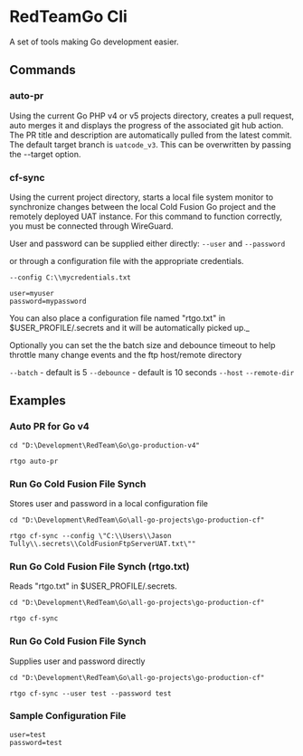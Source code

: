 # RedTeamGo Cli

A set of tools making Go development easier.


## Commands
### auto-pr
Using the current Go PHP v4 or v5 projects directory,  creates a pull request, auto merges it and displays the progress of the associated git hub action.
The PR title and description are automatically pulled from the latest commit.
The default target branch is `uatcode_v3`.  This can be overwritten by passing the --target option.


###
### cf-sync
Using the current project directory, starts a local file system monitor to synchronize changes between the local Cold Fusion Go project and the remotely deployed UAT instance.
For this command to function correctly, you must be connected through WireGuard.

User and password can be supplied either directly:
`--user` and `--password`

or through a configuration file with the appropriate credentials.

`--config C:\\mycredentials.txt`

```
user=myuser
password=mypassword
```
You can also place a configuration file  named "rtgo.txt" in $USER_PROFILE/.secrets and it will be automatically picked up._

Optionally you can set the the batch size and debounce timeout to help throttle many change events and the ftp host/remote directory

`--batch` - default is 5
`--debounce` - default is  10 seconds
`--host`
`--remote-dir`



## Examples

### Auto PR for Go v4
```
cd "D:\Development\RedTeam\Go\go-production-v4"

rtgo auto-pr
```

### Run Go Cold Fusion File Synch

Stores user and password in a local configuration file
```
cd "D:\Development\RedTeam\Go\all-go-projects\go-production-cf"

rtgo cf-sync --config \"C:\\Users\\Jason Tully\\.secrets\\ColdFusionFtpServerUAT.txt\""
```

### Run Go Cold Fusion File Synch (rtgo.txt)

Reads "rtgo.txt" in $USER_PROFILE/.secrets.

```
cd "D:\Development\RedTeam\Go\all-go-projects\go-production-cf"

rtgo cf-sync 
```

### Run Go Cold Fusion File Synch

Supplies user and password directly 
```
cd "D:\Development\RedTeam\Go\all-go-projects\go-production-cf"

rtgo cf-sync --user test --password test
```

### Sample Configuration File
```
user=test
password=test
```